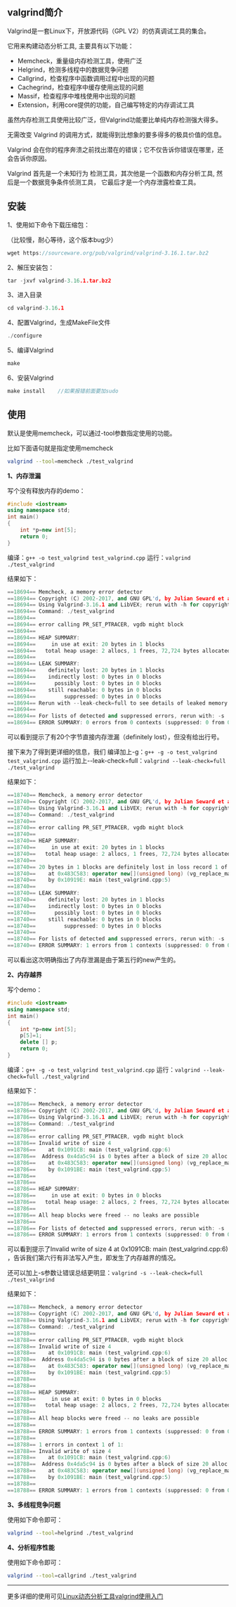 ## valgrind简介
Valgrind是一套Linux下，开放源代码（GPL V2）的仿真调试工具的集合。

它用来构建动态分析工具, 主要具有以下功能：

 - Memcheck，重量级内存检测工具，使用广泛 
 - Helgrind，检测多线程中的数据竞争问题
 - Callgrind，检查程序中函数调用过程中出现的问题 
 - Cachegrind，检查程序中缓存使用出现的问题
 - Massif，检查程序中堆栈使用中出现的问题 
 - Extension，利用core提供的功能，自己编写特定的内存调试工具

虽然内存检测工具使用比较广泛，但Valgrind功能要比单纯内存检测强大得多。

无需改变 Valgrind 的调用方式，就能得到比想象的要多得多的极具价值的信息。

Valgrind 会在你的程序奔溃之前找出潜在的错误；它不仅告诉你错误在哪里，还会告诉你原因。

Valgrind 首先是一个未知行为 检测工具，其次他是一个函数和内存分析工具, 然后是一个数据竞争条件侦测工具， 它最后才是一个内存泄露检查工具。

## 安装

1、使用如下命令下载压缩包：

（比较慢，耐心等待，这个版本bug少）
```cpp
wget https://sourceware.org/pub/valgrind/valgrind-3.16.1.tar.bz2
```

2、解压安装包：

```cpp
tar -jxvf valgrind-3.16.1.tar.bz2
```
3、进入目录

```cpp
cd valgrind-3.16.1
```
4、配置Valgrind，生成MakeFile文件

```cpp
./configure
```

5、编译Valgrind

```cpp
make
```

6、安装Valgrind

```cpp
make install	//如果报错前面要加sudo
```
## 使用

默认是使用memcheck，可以通过-tool参数指定使用的功能。

比如下面语句就是指定使用memcheck

```bash
valgrind --tool=memcheck ./test_valgrind
```

**1、内存泄漏**

写个没有释放内存的demo：

```cpp
#include <iostream>
using namespace std;
int main()
{
    int *p=new int[5];
    return 0;
}
```
编译：`g++ -o test_valgrind test_valgrind.cpp`
运行：`valgrind ./test_valgrind`

结果如下：

```cpp
==18694== Memcheck, a memory error detector
==18694== Copyright (C) 2002-2017, and GNU GPL'd, by Julian Seward et al.
==18694== Using Valgrind-3.16.1 and LibVEX; rerun with -h for copyright info
==18694== Command: ./test_valgrind
==18694==
==18694== error calling PR_SET_PTRACER, vgdb might block
==18694==
==18694== HEAP SUMMARY:
==18694==     in use at exit: 20 bytes in 1 blocks
==18694==   total heap usage: 2 allocs, 1 frees, 72,724 bytes allocated
==18694==
==18694== LEAK SUMMARY:
==18694==    definitely lost: 20 bytes in 1 blocks
==18694==    indirectly lost: 0 bytes in 0 blocks
==18694==      possibly lost: 0 bytes in 0 blocks
==18694==    still reachable: 0 bytes in 0 blocks
==18694==         suppressed: 0 bytes in 0 blocks
==18694== Rerun with --leak-check=full to see details of leaked memory
==18694==
==18694== For lists of detected and suppressed errors, rerun with: -s
==18694== ERROR SUMMARY: 0 errors from 0 contexts (suppressed: 0 from 0)
```
可以看到提示了有20个字节直接内存泄漏（definitely lost），但没有给出行号。

接下来为了得到更详细的信息，我们
编译加上-g：`g++ -g -o test_valgrind test_valgrind.cpp`
运行加上--leak-check=full：`valgrind --leak-check=full ./test_valgrind`

结果如下：

```cpp
==18740== Memcheck, a memory error detector
==18740== Copyright (C) 2002-2017, and GNU GPL'd, by Julian Seward et al.
==18740== Using Valgrind-3.16.1 and LibVEX; rerun with -h for copyright info
==18740== Command: ./test_valgrind
==18740==
==18740== error calling PR_SET_PTRACER, vgdb might block
==18740==
==18740== HEAP SUMMARY:
==18740==     in use at exit: 20 bytes in 1 blocks
==18740==   total heap usage: 2 allocs, 1 frees, 72,724 bytes allocated
==18740==
==18740== 20 bytes in 1 blocks are definitely lost in loss record 1 of 1
==18740==    at 0x483C583: operator new[](unsigned long) (vg_replace_malloc.c:431)
==18740==    by 0x10919E: main (test_valgrind.cpp:5)
==18740==
==18740== LEAK SUMMARY:
==18740==    definitely lost: 20 bytes in 1 blocks
==18740==    indirectly lost: 0 bytes in 0 blocks
==18740==      possibly lost: 0 bytes in 0 blocks
==18740==    still reachable: 0 bytes in 0 blocks
==18740==         suppressed: 0 bytes in 0 blocks
==18740==
==18740== For lists of detected and suppressed errors, rerun with: -s
==18740== ERROR SUMMARY: 1 errors from 1 contexts (suppressed: 0 from 0)
```

可以看出这次明确指出了内存泄漏是由于第五行的new产生的。


**2、内存越界**

写个demo：

```cpp
#include <iostream>
using namespace std;
int main()
{
    int *p=new int[5];
    p[5]=1;
    delete [] p;
    return 0;
}
```
编译：`g++ -g -o test_valgrind test_valgrind.cpp`
运行：`valgrind --leak-check=full ./test_valgrind`

结果如下：

```cpp
==18786== Memcheck, a memory error detector
==18786== Copyright (C) 2002-2017, and GNU GPL'd, by Julian Seward et al.
==18786== Using Valgrind-3.16.1 and LibVEX; rerun with -h for copyright info
==18786== Command: ./test_valgrind
==18786==
==18786== error calling PR_SET_PTRACER, vgdb might block
==18786== Invalid write of size 4
==18786==    at 0x1091CB: main (test_valgrind.cpp:6)
==18786==  Address 0x4da5c94 is 0 bytes after a block of size 20 alloc'd
==18786==    at 0x483C583: operator new[](unsigned long) (vg_replace_malloc.c:431)
==18786==    by 0x1091BE: main (test_valgrind.cpp:5)
==18786==
==18786==
==18786== HEAP SUMMARY:
==18786==     in use at exit: 0 bytes in 0 blocks
==18786==   total heap usage: 2 allocs, 2 frees, 72,724 bytes allocated
==18786==
==18786== All heap blocks were freed -- no leaks are possible
==18786==
==18786== For lists of detected and suppressed errors, rerun with: -s
==18786== ERROR SUMMARY: 1 errors from 1 contexts (suppressed: 0 from 0)
```
可以看到提示了Invalid write of size 4 at 0x1091CB: main (test_valgrind.cpp:6) ，告诉我们第六行有非法写入产生，即发生了内存越界的情况。

还可以加上-s参数让错误总结更明显：`valgrind -s --leak-check=full ./test_valgrind`


结果如下：

```cpp
==18788== Memcheck, a memory error detector
==18788== Copyright (C) 2002-2017, and GNU GPL'd, by Julian Seward et al.
==18788== Using Valgrind-3.16.1 and LibVEX; rerun with -h for copyright info
==18788== Command: ./test_valgrind
==18788==
==18788== error calling PR_SET_PTRACER, vgdb might block
==18788== Invalid write of size 4
==18788==    at 0x1091CB: main (test_valgrind.cpp:6)
==18788==  Address 0x4da5c94 is 0 bytes after a block of size 20 alloc'd
==18788==    at 0x483C583: operator new[](unsigned long) (vg_replace_malloc.c:431)
==18788==    by 0x1091BE: main (test_valgrind.cpp:5)
==18788==
==18788==
==18788== HEAP SUMMARY:
==18788==     in use at exit: 0 bytes in 0 blocks
==18788==   total heap usage: 2 allocs, 2 frees, 72,724 bytes allocated
==18788==
==18788== All heap blocks were freed -- no leaks are possible
==18788==
==18788== ERROR SUMMARY: 1 errors from 1 contexts (suppressed: 0 from 0)
==18788==
==18788== 1 errors in context 1 of 1:
==18788== Invalid write of size 4
==18788==    at 0x1091CB: main (test_valgrind.cpp:6)
==18788==  Address 0x4da5c94 is 0 bytes after a block of size 20 alloc'd
==18788==    at 0x483C583: operator new[](unsigned long) (vg_replace_malloc.c:431)
==18788==    by 0x1091BE: main (test_valgrind.cpp:5)
==18788==
==18788== ERROR SUMMARY: 1 errors from 1 contexts (suppressed: 0 from 0)
```
**3、多线程竞争问题**

使用如下命令即可：

```bash
valgrind --tool=helgrind ./test_valgrind
```
**4、分析程序性能**

使用如下命令即可：

```bash
valgrind --tool=callgrind ./test_valgrind
```


------
更多详细的使用可见[Linux动态分析工具valgrind使用入门](https://blog.csdn.net/guotianqing/article/details/104023641)